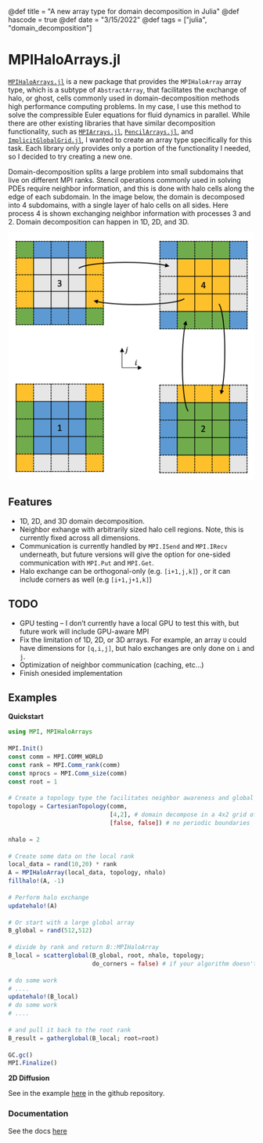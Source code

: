 @def title = "A new array type for domain decomposition in Julia"
@def hascode = true
@def date = "3/15/2022"
@def tags = ["julia", "domain_decomposition"]

# MPIHaloArrays.jl

[`MPIHaloArrays.jl`](https://github.com/smillerc/MPIHaloArrays.jl) is a new package that provides the `MPIHaloArray` array type, which is a subtype of `AbstractArray`, that facilitates the exchange of halo, or ghost, cells commonly used in domain-decomposition methods high performance computing problems. In my case, I use this method to solve the compressible Euler equations for fluid dynamics in parallel. While there are other existing libraries that have similar decomposition functionality, such as [`MPIArrays.jl`](https://github.com/barche/MPIArrays.jl), [`PencilArrays.jl`](https://github.com/jipolanco/PencilArrays.jl), and [`ImplicitGlobalGrid.jl`](https://github.com/eth-cscs/ImplicitGlobalGrid.jl), I wanted to create an array type specifically for this task. Each library only provides only a portion of the functionality I needed, so I decided to try creating a new one. 

Domain-decomposition splits a large problem into small subdomains that live on different MPI ranks. Stencil operations commonly used in solving PDEs require neighbor information, and this is done with halo cells along the edge of each subdomain. In the image below, the domain is decomposed into 4 subdomains, with a single layer of halo cells on all sides. Here process 4 is shown exchanging neighbor information with processes 3 and 2. Domain decomposition can happen in 1D, 2D, and 3D.

![](../assets/images/halo_exchange.png)

## Features

- 1D, 2D, and 3D domain decomposition.
- Neighbor exhange with arbitrarily sized halo cell regions. Note, this is currently fixed across all dimensions. 
- Communication is currently handled by `MPI.ISend` and `MPI.IRecv` underneath, but future versions will give the option for one-sided communication with `MPI.Put` and `MPI.Get`.
- Halo exchange can be orthogonal-only (e.g. `[i+1,j,k]`) , or it can include corners as well (e.g `[i+1,j+1,k]`)

## TODO

- GPU testing – I don’t currently have a local GPU to test this with, but future work will include GPU-aware MPI
- Fix the limitation of 1D, 2D, or 3D arrays. For example, an array `U` could have dimensions for `[q,i,j]`, but halo exchanges are only done on `i` and `j`.
- Optimization of neighbor communication (caching, etc…)
- Finish onesided implementation

## Examples

**Quickstart**

```julia
using MPI, MPIHaloArrays

MPI.Init()
const comm = MPI.COMM_WORLD
const rank = MPI.Comm_rank(comm)
const nprocs = MPI.Comm_size(comm)
const root = 1

# Create a topology type the facilitates neighbor awareness and global size
topology = CartesianTopology(comm, 
  							 [4,2], # domain decompose in a 4x2 grid of ranks
  							 [false, false]) # no periodic boundaries

nhalo = 2

# Create some data on the local rank
local_data = rand(10,20) * rank
A = MPIHaloArray(local_data, topology, nhalo)
fillhalo!(A, -1)

# Perform halo exchange
updatehalo!(A)

# Or start with a large global array
B_global = rand(512,512)

# divide by rank and return B::MPIHaloArray
B_local = scatterglobal(B_global, root, nhalo, topology; 
                        do_corners = false) # if your algorithm doesn't need 
																						# corner info, this will save communication
# do some work
# ....
updatehalo!(B_local)
# do some work
# ....

# and pull it back to the root rank
B_result = gatherglobal(B_local; root=root)

GC.gc()
MPI.Finalize()
```

**2D Diffusion**

See in the example [here](https://github.com/smillerc/MPIHaloArrays.jl/blob/main/docs/examples/04-diffusion2d.jl) in the github repository.

### Documentation

See the docs [here](https://smillerc.github.io/MPIHaloArrays.jl/stable/)